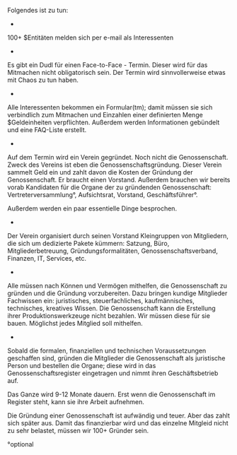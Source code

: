 Folgendes ist zu tun:

+
100+ $Entitäten melden sich per e-mail als Interessenten

+
Es gibt ein Dudl für einen Face-to-Face - Termin. Dieser wird für das Mitmachen nicht obligatorisch sein. Der Termin wird sinnvollerweise etwas mit Chaos zu tun haben.

+
Alle Interessenten bekommen ein Formular(tm); damit müssen sie sich verbindlich zum Mitmachen und Einzahlen einer definierten Menge $Geldeinheiten verpflichten. Außerdem werden Informationen gebündelt und eine FAQ-Liste erstellt.

+
Auf dem Termin wird ein Verein gegründet. Noch nicht die Genossenschaft. Zweck des Vereins ist eben die Genossenschaftsgründung. Dieser Verein sammelt Geld ein und zahlt davon die Kosten der Gründung der Genossenschaft. Er braucht einen Vorstand. Außerdem brauchen wir bereits vorab Kandidaten für die Organe der zu gründenden Genossenschaft: Vertreterversammlung°, Aufsichtsrat, Vorstand, Geschäftsführer°.

Außerdem werden ein paar essentielle Dinge besprochen.

+
Der Verein organisiert durch seinen Vorstand Kleingruppen von Mitgliedern, die sich um dedizierte Pakete kümmern: Satzung, Büro, Mitgliederbetreuung, Gründungsformalitäten, Genossenschaftsverband, Finanzen, IT, Services, etc. 

+
Alle müssen nach Können und Vermögen mithelfen, die Genossenschaft zu gründen und die Gründung vorzubereiten. Dazu bringen kundige Mitglieder Fachwissen ein: juristisches, steuerfachliches, kaufmännisches, technisches, kreatives Wissen. Die Genossenschaft kann die Erstellung ihrer Produktionswerkzeuge nicht bezahlen. Wir müssen diese für sie bauen. Möglichst jedes Mitglied soll mithelfen.

+
Sobald die formalen, finanziellen und technischen Voraussetzungen geschaffen sind, gründen die Mitglieder die Genossenschaft als juristische Person und bestellen die Organe; diese wird in das Genossenschaftsregister eingetragen und nimmt ihren Geschäftsbetrieb auf.  

Das Ganze wird 9-12 Monate dauern. Erst wenn die Genossenschaft im Register steht, kann sie ihre Arbeit aufnehmen.

Die Gründung einer Genossenschaft ist aufwändig und teuer. Aber das zahlt sich später aus. Damit das finanzierbar wird und das einzelne Mitgleid nicht zu sehr belastet, müssen wir 100+ Gründer sein.

°optional
